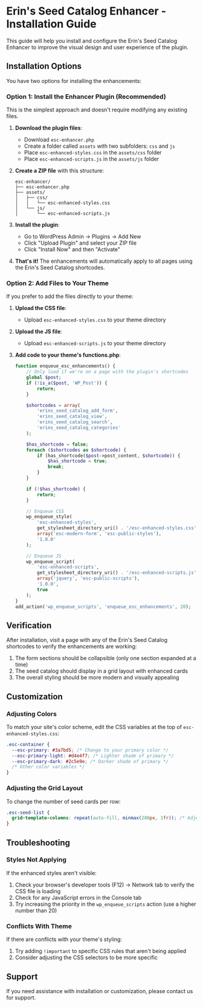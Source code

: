 # Erin's Seed Catalog Enhancer - Installation Guide

This guide will help you install and configure the Erin's Seed Catalog Enhancer to improve the visual design and user experience of the plugin.

## Installation Options

You have two options for installing the enhancements:

### Option 1: Install the Enhancer Plugin (Recommended)

This is the simplest approach and doesn't require modifying any existing files.

1. **Download the plugin files**:
   - Download `esc-enhancer.php`
   - Create a folder called `assets` with two subfolders: `css` and `js`
   - Place `esc-enhanced-styles.css` in the `assets/css` folder
   - Place `esc-enhanced-scripts.js` in the `assets/js` folder

2. **Create a ZIP file** with this structure:
   ```
   esc-enhancer/
   ├── esc-enhancer.php
   ├── assets/
   │   ├── css/
   │   │   └── esc-enhanced-styles.css
   │   └── js/
   │       └── esc-enhanced-scripts.js
   ```

3. **Install the plugin**:
   - Go to WordPress Admin → Plugins → Add New
   - Click "Upload Plugin" and select your ZIP file
   - Click "Install Now" and then "Activate"

4. **That's it!** The enhancements will automatically apply to all pages using the Erin's Seed Catalog shortcodes.

### Option 2: Add Files to Your Theme

If you prefer to add the files directly to your theme:

1. **Upload the CSS file**:
   - Upload `esc-enhanced-styles.css` to your theme directory

2. **Upload the JS file**:
   - Upload `esc-enhanced-scripts.js` to your theme directory

3. **Add code to your theme's functions.php**:
   ```php
   function enqueue_esc_enhancements() {
       // Only load if we're on a page with the plugin's shortcodes
       global $post;
       if (!is_a($post, 'WP_Post')) {
           return;
       }

       $shortcodes = array(
           'erins_seed_catalog_add_form',
           'erins_seed_catalog_view',
           'erins_seed_catalog_search',
           'erins_seed_catalog_categories'
       );

       $has_shortcode = false;
       foreach ($shortcodes as $shortcode) {
           if (has_shortcode($post->post_content, $shortcode)) {
               $has_shortcode = true;
               break;
           }
       }

       if (!$has_shortcode) {
           return;
       }

       // Enqueue CSS
       wp_enqueue_style(
           'esc-enhanced-styles',
           get_stylesheet_directory_uri() . '/esc-enhanced-styles.css',
           array('esc-modern-form', 'esc-public-styles'),
           '1.0.0'
       );

       // Enqueue JS
       wp_enqueue_script(
           'esc-enhanced-scripts',
           get_stylesheet_directory_uri() . '/esc-enhanced-scripts.js',
           array('jquery', 'esc-public-scripts'),
           '1.0.0',
           true
       );
   }
   add_action('wp_enqueue_scripts', 'enqueue_esc_enhancements', 20);
   ```

## Verification

After installation, visit a page with any of the Erin's Seed Catalog shortcodes to verify the enhancements are working:

1. The form sections should be collapsible (only one section expanded at a time)
2. The seed catalog should display in a grid layout with enhanced cards
3. The overall styling should be more modern and visually appealing

## Customization

### Adjusting Colors

To match your site's color scheme, edit the CSS variables at the top of `esc-enhanced-styles.css`:

```css
.esc-container {
  --esc-primary: #3a7bd5; /* Change to your primary color */
  --esc-primary-light: #d4e4f7; /* Lighter shade of primary */
  --esc-primary-dark: #2c5e9e; /* Darker shade of primary */
  /* Other color variables */
}
```

### Adjusting the Grid Layout

To change the number of seed cards per row:

```css
.esc-seed-list {
  grid-template-columns: repeat(auto-fill, minmax(280px, 1fr)); /* Adjust 280px value */
}
```

## Troubleshooting

### Styles Not Applying

If the enhanced styles aren't visible:

1. Check your browser's developer tools (F12) → Network tab to verify the CSS file is loading
2. Check for any JavaScript errors in the Console tab
3. Try increasing the priority in the `wp_enqueue_scripts` action (use a higher number than 20)

### Conflicts With Theme

If there are conflicts with your theme's styling:

1. Try adding `!important` to specific CSS rules that aren't being applied
2. Consider adjusting the CSS selectors to be more specific

## Support

If you need assistance with installation or customization, please contact us for support.
